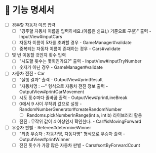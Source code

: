 # 🚀 기능 명세서

- [ ] 경주할 자동차 이름 입력
  - [ ] "경주할 자동차 이름을 입력하세요.(이름은 쉼표(,) 기준으로 구분)" 출력 - InputView#inputCars
  - [ ] 자동차 이름이 5자를 초과할 경우 - GameManager#validate
  - [ ] 중복되는 자동차 이름이 존재하는 경우 - Cars#validate
- [ ] 몇 번 이동할 것인지 횟수 입력
    - [ ] "시도할 횟수는 몇회인가요?" 출력 - InputView#inputTryNumber
    - [ ] 숫자가 아닌 경우 - GameManager#validate
- [ ] 자동차 전진 - Car
  - [ ] "실행 결과" 출력 - OutputView#printResult
  - [ ] "자동차명 : --" 형식으로 자동차 전진 정보 출력 - OutputView#printCarMovement
  - [ ] 시도 횟수마다 줄바꿈 출력 - OutputView#printLineBreak
  - [ ] 0에서 9 사이 무작위 값으로 설정 - RandomNumberGenerator#createRandomNumber
    - [ ] Randoms.pickNumberInRange(int a, int b) 라이브러리 활용
  - [ ] 전진 : 무작위 값이 4 이상인지 확인한다. - Car#isMovingForward
- [ ] 우승자 판별 - Referee#determineWinner
  - [ ] "최종 우승자 : 자동차명, 자동차명" 형식으로 우승자 출력 - OutputView#printWinner
  - [ ] 전진 횟수가 가장 많은 자동차 판별 - Cars#sortByForwardCount